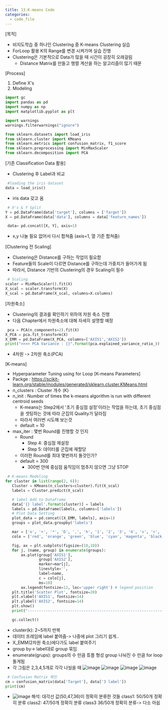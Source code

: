 ```yaml
---
title: 13.K-means Code
categories:
  - code_file
---
```


[목적]
  - 비지도학습 중 하나인 Clustering 중 K-means Clustering 실습
  - ForLoop 활용 K의 Range를 변경 시켜가며 실습 진행
  - Clustering은 기본적으로 Data가 많을 때 시간이 굉장히 오래걸림
     - Distance Matrix를 만들고 행렬 계산을 하는 알고리즘이 많기 때문

[Process]
  1. Define X's
  2. Modeling
  
  ```python
  import gc
import pandas as pd
import numpy as np
import matplotlib.pyplot as plt

import warnings
warnings.filterwarnings("ignore")

from sklearn.datasets import load_iris
from sklearn.cluster import KMeans
from sklearn.metrics import confusion_matrix, f1_score
from sklearn.preprocessing import MinMaxScaler
from sklearn.decomposition import PCA
```

[기존 Classification Data 활용]
  - Clustering 후 Label과 비교
  
 ```python
  #loading the iris dataset
data = load_iris()
```
- iris data 갖고 옴

 ```python
  # X's & Y Split
Y = pd.DataFrame(data['target'], columns = ['Target'])
X = pd.DataFrame(data['data'], columns = data['feature_names'])
```

 ```python
  data= pd.concat([X, Y], axis=1)
```
- x,y 나눌 필요 없어서 다시 합쳐줌 (axis=1, 열 기준 합쳐줌)

[Clustering 전 Scaling]
  - Clustering은 Distance를 구하는 작업이 필요함
  - Feature들의 Scale이 다르면 Distance를 구하는데 가중치가 들어가게 됨
  - 따라서, Distance 기반의 Clustering의 경우 Scaling이 필수
  
 ```python
  # Scaling
scaler = MinMaxScaler().fit(X)
X_scal = scaler.transform(X)
X_scal = pd.DataFrame(X_scal, columns=X.columns)
```

[차원축소]
  - Clustering의 결과를 확인하기 위하여 차원 축소 진행
  - 다음 Chapter에서 차원축소에 대해 자세히 설명할 예정
  
 ```python
  pca = PCA(n_components=2).fit(X)
X_PCA = pca.fit_transform(X)
X_EMM = pd.DataFrame(X_PCA, columns=['AXIS1','AXIS2'])
print(">>>> PCA Variance : {}".format(pca.explained_variance_ratio_))
```
- 4차원 -> 2차원 축소(PCA)

[K-means]
  - Hyperparameter Tuning using for Loop
[K-means Parameters]
  - Packge : https://scikit-learn.org/stable/modules/generated/sklearn.cluster.KMeans.html
  - n_clusters : Cluster 개수 (K)
  - n_init : Number of times the k-means algorithm is run with different centroid seeds
    - K-means는 Step2에서 '초기 중심점 설정'이라는 작업을 하는데, 초기 중심점을 셋팅하는 것에 따라 군집의 Quality가 달라짐
    - 따라서 여러번 시도해 보는것 
    - default = 10
  - max_iter : 몇번 Round를 진행할 것 인지
    - Round
       - Step 4: 중심점 재설정
       - Step 5: 데이터를 군집에 재할당
    - 이러한 Round를 최대 몇번까지 돌것인가?
    - default = 300
       - 300번 안에 중심점 움직임이 멈추지 않으면 그냥 STOP

 ```python
  # K-means Modeling
for cluster in list(range(2, 6)):
    Cluster = KMeans(n_clusters=cluster).fit(X_scal)
    labels = Cluster.predict(X_scal)

    # label Add to DataFrame
    data['{} label'.format(cluster)] = labels
    labels = pd.DataFrame(labels, columns=['labels'])
    # Plot Data Setting
    plot_data = pd.concat([X_EMM, labels], axis=1)
    groups = plot_data.groupby('labels')

    mar = ['o', '+', '*', 'D', ',', 'h', '1', '2', '3', '4', 's', '<', '>']
    colo = ['red', 'orange', 'green', 'blue', 'cyan', 'magenta', 'black', 'yellow', 'grey', 'orchid', 'lightpink']

    fig, ax = plt.subplots(figsize=(10,10))
    for j, (name, group) in enumerate(groups):
        ax.plot(group['AXIS1'], 
                group['AXIS2'], 
                marker=mar[j],
                linestyle='',
                label=name,
                c = colo[j],
                ms=10)
        ax.legend(fontsize=12, loc='upper right') # legend position
    plt.title('Scatter Plot', fontsize=20)
    plt.xlabel('AXIS1', fontsize=14)
    plt.ylabel('AXIS2', fontsize=14)
    plt.show()
    print("---------------------------------------------------------------------------------------------------")

    gc.collect()
```
- cluster(k): 2~5까지 반복
- 데이터 프레임에 label 붙여줌-> 나중에 plot 그리기 쉽게..
- X_EMM(2차원 축소)에다가도 label 붙여주기
- group by-> label대로 group 묶임
- enumerate(grups): groups의 수 만큼 튜플 형성 
	group 나눠진 수 만큼 for loop 돌게됨
- 각 그림은 2,3,4,5개로 각각 나눴을 때
![image](https://github.com/code7ssage/code7ssage.github.io/blob/master/assets/attached%20file/Pasted%20image%2020240110144824.png?raw=true)
![image](https://github.com/code7ssage/code7ssage.github.io/blob/master/assets/attached%20file/Pasted%20image%2020240110144844.png?raw=true)
![image](https://github.com/code7ssage/code7ssage.github.io/blob/master/assets/attached%20file/Pasted%20image%2020240110144900.png?raw=true)
![image](https://github.com/code7ssage/code7ssage.github.io/blob/master/assets/attached%20file/Pasted%20image%2020240110144932.png?raw=true)

 ```python
  # Confusion Matrix 확인
cm = confusion_matrix(data['Target'], data['3 label'])
print(cm)
```
-
	![image](https://github.com/code7ssage/code7ssage.github.io/blob/master/assets/attached%20file/Pasted%20image%2020240110151634.png?raw=true)
	 해석: 대각선 값(50,47,36)이 정확히 분류한 것들
	 class1: 50/50개 정확히 분류
	 class2: 47/50개 정확히 분류
	 class3 36/50개 정확히 분류-> 다소 아쉽 